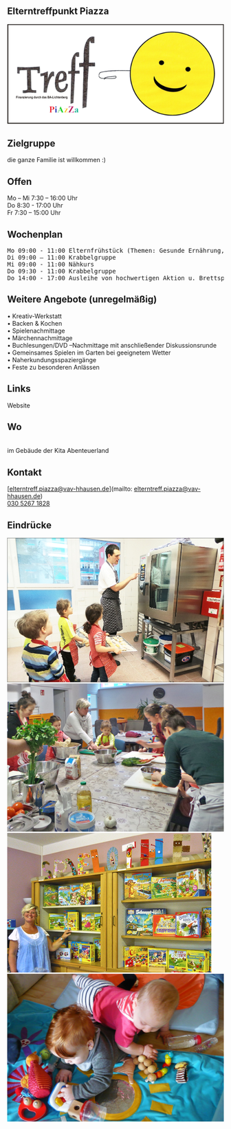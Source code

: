 ## Elterntreffpunkt Piazza
<img id="topmedia" src="/Familienzentren/images/Piazza/logo.png" />

## Zielgruppe
die ganze Familie ist willkommen :)

## Offen
Mo – Mi 7:30 – 16:00 Uhr<br>
Do 8:30 - 17:00 Uhr<br>
Fr  7:30 – 15:00 Uhr<br>

## Wochenplan
<pre id="weeklyschedule">
Mo 09:00 - 11:00 Elternfrühstück (Themen: Gesunde Ernährung, Abstillen...)
Di 09:00 – 11:00 Krabbelgruppe
Mi 09:00 - 11:00 Nähkurs
Do 09:30 - 11:00 Krabbelgruppe
Do 14:00 - 17:00 Ausleihe von hochwertigen Aktion u. Brettspielen
</pre>

## Weitere Angebote (unregelmäßig)
•	Kreativ-Werkstatt<br>
•	Backen & Kochen <br>
•	Spielenachmittage<br>
•	Märchennachmittage <br>
•	Buchlesungen/DVD –Nachmittage mit anschließender Diskussionsrunde <br>
•	Gemeinsames Spielen im Garten bei geeignetem Wetter<br>
•	Naherkundungsspaziergänge<br>
•	Feste zu besonderen Anlässen<br>

## Links
<a class=" www.vav-hhausen.de/Elterntreffpunkt Piazza/piazza-start.html">Website</a>

## Wo
<div id="gmap"></div>
<script>window.onload = showMap('Anna-Ebermann-Str. 25, 13053 Berlin', 0, 'gmap_mini')</script><br>
im Gebäude der Kita Abenteuerland

## Kontakt
[elterntreff.piazza@vav-hhausen.de](mailto: elterntreff.piazza@vav-hhausen.de)<br>
<a href="tel:+493052671828">030 5267 1828</a>

## Eindrücke
<div class="mediacontainer">
    <img src="/Familienzentren/images/Piazza/1.jpg" />
    <img src="/Familienzentren/images/Piazza/2.jpg" />
    <img src="/Familienzentren/images/Piazza/3.jpg" />
    <img src="/Familienzentren/images/Piazza/4.jpg" />
</div>
